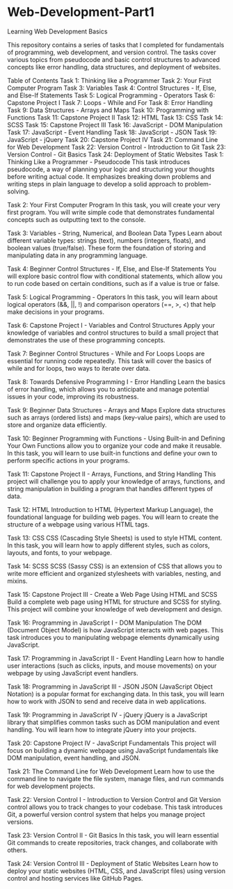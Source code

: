 # Web-Development-Part1
Learning Web Development Basics

This repository contains a series of tasks that I completed for fundamentals of programming, web development, and version control. The tasks cover various topics from pseudocode and basic control structures to advanced concepts like error handling, data structures, and deployment of websites.

Table of Contents
Task 1: Thinking like a Programmer
Task 2: Your First Computer Program
Task 3: Variables
Task 4: Control Structures - If, Else, and Else-If Statements
Task 5: Logical Programming - Operators
Task 6: Capstone Project I
Task 7: Loops - While and For
Task 8: Error Handling
Task 9: Data Structures - Arrays and Maps
Task 10: Programming with Functions
Task 11: Capstone Project II
Task 12: HTML
Task 13: CSS
Task 14: SCSS
Task 15: Capstone Project III
Task 16: JavaScript - DOM Manipulation
Task 17: JavaScript - Event Handling
Task 18: JavaScript - JSON
Task 19: JavaScript - jQuery
Task 20: Capstone Project IV
Task 21: Command Line for Web Development
Task 22: Version Control - Introduction to Git
Task 23: Version Control - Git Basics
Task 24: Deployment of Static Websites
Task 1: Thinking Like a Programmer - Pseudocode
This task introduces pseudocode, a way of planning your logic and structuring your thoughts before writing actual code. It emphasizes breaking down problems and writing steps in plain language to develop a solid approach to problem-solving.

Task 2: Your First Computer Program
In this task, you will create your very first program. You will write simple code that demonstrates fundamental concepts such as outputting text to the console.

Task 3: Variables - String, Numerical, and Boolean Data Types
Learn about different variable types: strings (text), numbers (integers, floats), and boolean values (true/false). These form the foundation of storing and manipulating data in any programming language.

Task 4: Beginner Control Structures - If, Else, and Else-If Statements
You will explore basic control flow with conditional statements, which allow you to run code based on certain conditions, such as if a value is true or false.

Task 5: Logical Programming - Operators
In this task, you will learn about logical operators (&&, ||, !) and comparison operators (==, >, <) that help make decisions in your programs.

Task 6: Capstone Project I - Variables and Control Structures
Apply your knowledge of variables and control structures to build a small project that demonstrates the use of these programming concepts.

Task 7: Beginner Control Structures - While and For Loops
Loops are essential for running code repeatedly. This task will cover the basics of while and for loops, two ways to iterate over data.

Task 8: Towards Defensive Programming I - Error Handling
Learn the basics of error handling, which allows you to anticipate and manage potential issues in your code, improving its robustness.

Task 9: Beginner Data Structures - Arrays and Maps
Explore data structures such as arrays (ordered lists) and maps (key-value pairs), which are used to store and organize data efficiently.

Task 10: Beginner Programming with Functions - Using Built-in and Defining Your Own
Functions allow you to organize your code and make it reusable. In this task, you will learn to use built-in functions and define your own to perform specific actions in your programs.

Task 11: Capstone Project II - Arrays, Functions, and String Handling
This project will challenge you to apply your knowledge of arrays, functions, and string manipulation in building a program that handles different types of data.

Task 12: HTML
Introduction to HTML (Hypertext Markup Language), the foundational language for building web pages. You will learn to create the structure of a webpage using various HTML tags.

Task 13: CSS
CSS (Cascading Style Sheets) is used to style HTML content. In this task, you will learn how to apply different styles, such as colors, layouts, and fonts, to your webpage.

Task 14: SCSS
SCSS (Sassy CSS) is an extension of CSS that allows you to write more efficient and organized stylesheets with variables, nesting, and mixins.

Task 15: Capstone Project III - Create a Web Page Using HTML and SCSS
Build a complete web page using HTML for structure and SCSS for styling. This project will combine your knowledge of web development and design.

Task 16: Programming in JavaScript I - DOM Manipulation
The DOM (Document Object Model) is how JavaScript interacts with web pages. This task introduces you to manipulating webpage elements dynamically using JavaScript.

Task 17: Programming in JavaScript II - Event Handling
Learn how to handle user interactions (such as clicks, inputs, and mouse movements) on your webpage by using JavaScript event handlers.

Task 18: Programming in JavaScript III - JSON
JSON (JavaScript Object Notation) is a popular format for exchanging data. In this task, you will learn how to work with JSON to send and receive data in web applications.

Task 19: Programming in JavaScript IV - jQuery
jQuery is a JavaScript library that simplifies common tasks such as DOM manipulation and event handling. You will learn how to integrate jQuery into your projects.

Task 20: Capstone Project IV - JavaScript Fundamentals
This project will focus on building a dynamic webpage using JavaScript fundamentals like DOM manipulation, event handling, and JSON.

Task 21: The Command Line for Web Development
Learn how to use the command line to navigate the file system, manage files, and run commands for web development projects.

Task 22: Version Control I - Introduction to Version Control and Git
Version control allows you to track changes to your codebase. This task introduces Git, a powerful version control system that helps you manage project versions.

Task 23: Version Control II - Git Basics
In this task, you will learn essential Git commands to create repositories, track changes, and collaborate with others.

Task 24: Version Control III - Deployment of Static Websites
Learn how to deploy your static websites (HTML, CSS, and JavaScript files) using version control and hosting services like GitHub Pages.


